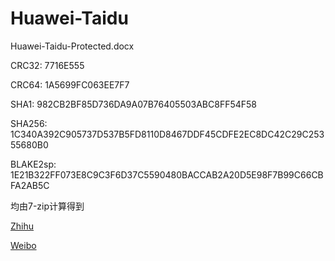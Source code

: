 # Huawei-Taidu

Huawei-Taidu-Protected.docx

CRC32: 7716E555

CRC64: 1A5699FC063EE7F7

SHA1: 982CB2BF85D736DA9A07B76405503ABC8FF54F58

SHA256: 1C340A392C905737D537B5FD8110D8467DDF45CDFE2EC8DC42C29C25355680B0

BLAKE2sp: 1E21B322FF073E8C9C3F6D37C5590480BACCAB2A20D5E98F7B99C66CBFA2AB5C

均由7-zip计算得到

[Zhihu](https://zhuanlan.zhihu.com/p/78227380)

[Weibo](https://www.weibo.com/5505578917/I2iYLCjA4)
